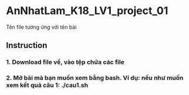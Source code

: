 # AnNhatLam_K18_LV1_project_01

Tên file tương ứng với tên bài

## Instruction
### 1. Download file về, vào tệp chứa các file
### 2. Mở bài mà bạn muốn xem bằng bash. Ví dụ: nếu như muốn xem kết quả câu 1: ./cau1.sh

